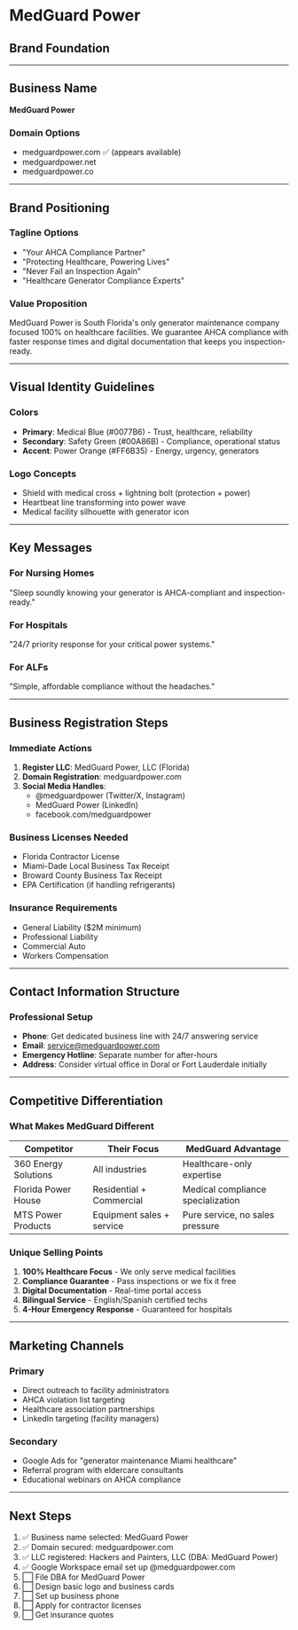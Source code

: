 # MedGuard Power
## Brand Foundation

---

## Business Name
**MedGuard Power**

### Domain Options
- medguardpower.com ✅ (appears available)
- medguardpower.net
- medguardpower.co

---

## Brand Positioning

### Tagline Options
- "Your AHCA Compliance Partner"
- "Protecting Healthcare, Powering Lives"
- "Never Fail an Inspection Again"
- "Healthcare Generator Compliance Experts"

### Value Proposition
MedGuard Power is South Florida's only generator maintenance company focused 100% on healthcare facilities. We guarantee AHCA compliance with faster response times and digital documentation that keeps you inspection-ready.

---

## Visual Identity Guidelines

### Colors
- **Primary**: Medical Blue (#0077B6) - Trust, healthcare, reliability
- **Secondary**: Safety Green (#00A86B) - Compliance, operational status
- **Accent**: Power Orange (#FF6B35) - Energy, urgency, generators

### Logo Concepts
- Shield with medical cross + lightning bolt (protection + power)
- Heartbeat line transforming into power wave
- Medical facility silhouette with generator icon

---

## Key Messages

### For Nursing Homes
"Sleep soundly knowing your generator is AHCA-compliant and inspection-ready."

### For Hospitals
"24/7 priority response for your critical power systems."

### For ALFs
"Simple, affordable compliance without the headaches."

---

## Business Registration Steps

### Immediate Actions
1. **Register LLC**: MedGuard Power, LLC (Florida)
2. **Domain Registration**: medguardpower.com
3. **Social Media Handles**:
   - @medguardpower (Twitter/X, Instagram)
   - MedGuard Power (LinkedIn)
   - facebook.com/medguardpower

### Business Licenses Needed
- Florida Contractor License
- Miami-Dade Local Business Tax Receipt
- Broward County Business Tax Receipt
- EPA Certification (if handling refrigerants)

### Insurance Requirements
- General Liability ($2M minimum)
- Professional Liability
- Commercial Auto
- Workers Compensation

---

## Contact Information Structure

### Professional Setup
- **Phone**: Get dedicated business line with 24/7 answering service
- **Email**: service@medguardpower.com
- **Emergency Hotline**: Separate number for after-hours
- **Address**: Consider virtual office in Doral or Fort Lauderdale initially

---

## Competitive Differentiation

### What Makes MedGuard Different
| Competitor | Their Focus | MedGuard Advantage |
|------------|-------------|-------------------|
| 360 Energy Solutions | All industries | Healthcare-only expertise |
| Florida Power House | Residential + Commercial | Medical compliance specialization |
| MTS Power Products | Equipment sales + service | Pure service, no sales pressure |

### Unique Selling Points
1. **100% Healthcare Focus** - We only serve medical facilities
2. **Compliance Guarantee** - Pass inspections or we fix it free
3. **Digital Documentation** - Real-time portal access
4. **Bilingual Service** - English/Spanish certified techs
5. **4-Hour Emergency Response** - Guaranteed for hospitals

---

## Marketing Channels

### Primary
- Direct outreach to facility administrators
- AHCA violation list targeting
- Healthcare association partnerships
- LinkedIn targeting (facility managers)

### Secondary
- Google Ads for "generator maintenance Miami healthcare"
- Referral program with eldercare consultants
- Educational webinars on AHCA compliance

---

## Next Steps

1. ✅ Business name selected: MedGuard Power
2. ✅ Domain secured: medguardpower.com
3. ✅ LLC registered: Hackers and Painters, LLC (DBA: MedGuard Power)
4. ✅ Google Workspace email set up @medguardpower.com
5. ⬜ File DBA for MedGuard Power
6. ⬜ Design basic logo and business cards
7. ⬜ Set up business phone
8. ⬜ Apply for contractor licenses
9. ⬜ Get insurance quotes